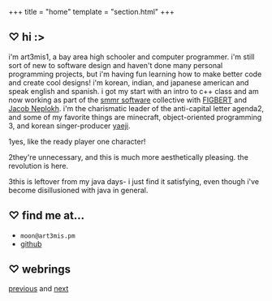 +++
title = "home"
template = "section.html"
+++

## ♡ hi :>

i'm art3mis<span class="super">1</span>, a bay area high schooler and
computer programmer. i'm still sort of new to software design and
haven't done many personal programming projects, but i'm having fun
learning how to make better code and create cool designs! i'm korean,
indian, and japanese american and speak english and spanish. i got my
start with an intro to c++ class and am now working as part of the
[smmr software][smmr] collective with [FIGBERT][figb] and
[Jacob Neplokh][jnep]. i'm the charismatic leader of the anti-capital
letter agenda<span class="super">2</span>, and some of my favorite
things are minecraft, object-oriented programming
<span class="super">3</span>, and korean singer-producer [yaeji][yeji].

<span class="super">1</span>yes, like the ready player one character!

<span class="super">2</span>they're unnecessary, and this is much more
aesthetically pleasing. the revolution is here.

<span class="super">3</span>this is leftover from my java days- i just
find it satisfying, even though i've become disillusioned with java in
general.

## ♡ find me at...

- `moon@art3mis.pm` 
- [github][gthb]

## ♡ webrings

[previous][prev] and [next][nxtt]

[smmr]: https://smmr.software
[gthb]: https://github.com/art3misxmoon
[figb]: https://figbert.com/
[jnep]: https://jacobneplokh.com/
[yeji]: https://yaeji.com/
[prev]: https://hotlinewebring.club/art3mis/previous
[nxtt]: https://hotlinewebring.club/art3mis/next